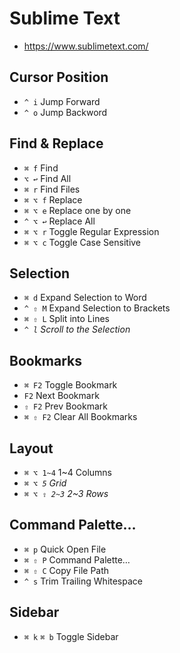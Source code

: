 # Sublime Text

- https://www.sublimetext.com/

## Cursor Position

- `^ i` Jump Forward
- `^ o` Jump Backword

## Find & Replace

- `⌘ f` Find
- `⌥ ↩` Find All
- `⌘ r` Find Files
- `⌘ ⌥ f` Replace
- `⌘ ⌥ e` Replace one by one
- `^ ⌥ ↩` Replace All
- `⌘ ⌥ r` Toggle Regular Expression
- `⌘ ⌥ c` Toggle Case Sensitive

## Selection

- `⌘ d` Expand Selection to Word
- `^ ⇧ M` Expand Selection to Brackets
- `⌘ ⇧ L` Split into Lines
- _`^ l` Scroll to the Selection_

## Bookmarks

- `⌘ F2` Toggle Bookmark
- `F2` Next Bookmark
- `⇧ F2` Prev Bookmark
- `⌘ ⇧ F2` Clear All Bookmarks

## Layout

- `⌘ ⌥ 1~4` 1~4 Columns
- _`⌘ ⌥ 5` Grid_
- _`⌘ ⌥ ⇧ 2~3` 2~3 Rows_

## Command Palette…

- `⌘ p` Quick Open File
- `⌘ ⇧ P` Command Palette…
- `⌘ ⇧ C` Copy File Path
- `^ s` Trim Trailing Whitespace

## Sidebar

- `⌘ k` `⌘ b` Toggle Sidebar
